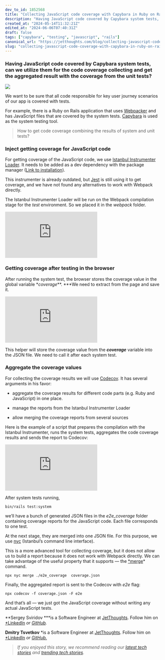 ```yaml
---
dev_to_id: 1852568
title: "Collecting JavaScript code coverage with Capybara in Ruby on Rails application"
description: "Having JavaScript code covered by Capybara system tests, can we utilize them for the code..."
created_at: "2024-05-14T11:32:21Z"
edited_at: "2024-06-06T07:40:31Z"
draft: false
tags: ["capybara", "testing", "javascript", "rails"]
canonical_url: "https://jetthoughts.com/blog/collecting-javascript-code-coverage-with-capybara-in-ruby-on-rails-application-testing"
slug: "collecting-javascript-code-coverage-with-capybara-in-ruby-on-rails-application-testing"
---
```

### Having JavaScript code covered by Capybara system tests, can we utilize them for the code coverage collecting and get the aggregated result with the coverage from the unit tests?

![](https://cdn-images-1.medium.com/max/2000/1*KC_e_gImbYOacVnUJ4mWIA.png)

We want to be sure that all code responsible for key user journey scenarios of our app is covered with tests.

For example, there is a Ruby on Rails application that uses [Webpacker](https://github.com/rails/webpacker) and has JavaScript files that are covered by the system tests. [Capybara](https://github.com/teamcapybara/capybara) is used as the system testing tool.
>  How to get code coverage combining the results of system and unit tests?

### Inject getting coverage for JavaScript code

For getting coverage of the JavaScript code, we use [Istanbul Instrumenter Loader](https://github.com/webpack-contrib/istanbul-instrumenter-loader). It needs to be added as a dev dependency with the package manager ([Link to installation](https://github.com/webpack-contrib/istanbul-instrumenter-loader#install)).

This instrumenter is already outdated, but [Jest](https://jestjs.io/) is still using it to get coverage, and we have not found any alternatives to work with Webpack directly.

The Istanbul Instrumenter Loader will be run on the Webpack compilation stage for the *test* environment. So we placed it in the *webpack* folder.

 <iframe src="https://medium.com/media/7d5a4dd75250a2595a7a469a86915293" frameborder=0></iframe>

### Getting coverage after testing in the browser

After running the system test, the browser stores the coverage value in the global variable *_coverage_**. ***We need to extract from the page and save it.

 <iframe src="https://medium.com/media/f80bf6e4f0cad89401e3d9aaa0494b3a" frameborder=0></iframe>

This helper will store the coverage value from the ***_coverage_*** variable into the JSON file. We need to call it after each system test.

### Aggregate the coverage values

For collecting the coverage results we will use [Codecov](https://github.com/codecov/codecov-ruby). It has several arguments in his favor:

* aggregate the coverage results for different code parts (e.g. Ruby and JavaScript) in one place.

* manage the reports from the Istanbul Instrumenter Loader

* allow merging the coverage reports from several sources

Here is the example of a script that prepares the compilation with the Istanbul Instrumenter, runs the system tests, aggregates the code coverage results and sends the report to Codecov:

 <iframe src="https://medium.com/media/7e002600771a238a710db20467daa60e" frameborder=0></iframe>

After system tests running,

    bin/rails test:system

we’ll have a bunch of generated JSON files in the *e2e_coverage* folder containing coverage reports for the JavaScript code. Each file corresponds to one test.

At the next stage, they are merged into one JSON file. For this purpose, we use [nyc](https://github.com/istanbuljs/nyc) (Istanbul’s command line interface).

This is a more advanced tool for collecting coverage, but it does not allow us to build a report because it does not work with Webpack directly. We can take advantage of the useful property that it supports — the [*merge](https://github.com/istanbuljs/nyc#what-about-nyc-merge)* command.

    npx nyc merge ./e2e_coverage  coverage.json

Finally, the aggregated report is sent to the Codecov with *e2e* flag:

    npx codecov -f coverage.json -F e2e

And that’s all — we just got the JavaScript coverage without writing any actual JavaScript tests.

**Sergey Sviridov ***is a Software Engineer at [JetThoughts](https://www.jetthoughts.com/). Follow him on [*LinkedIn](https://www.linkedin.com/in/sergey-sviridov-83007199/) *or [GitHub](https://github.com/SviridovSV).*

**Dmitry Tsvetkov** *is a Software Engineer at [JetThoughts](https://www.jetthoughts.com/). Follow him on [*LinkedIn](https://www.linkedin.com/in/dmitry-tsvetkov-a374095a/) *or [GitHub.](https://github.com/vlaew)*
>  *If you enjoyed this story, we recommend reading our [latest tech stories](https://jtway.co/latest) and [trending tech stories](https://jtway.co/trending).*
